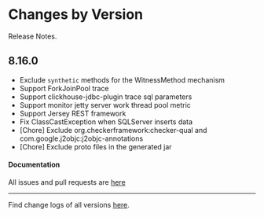 Changes by Version
==================
Release Notes.

8.16.0
------------------

* Exclude `synthetic` methods for the WitnessMethod mechanism
* Support ForkJoinPool trace
* Support clickhouse-jdbc-plugin trace sql parameters
* Support monitor jetty server work thread pool metric
* Support Jersey REST framework
* Fix ClassCastException when SQLServer inserts data 
* [Chore] Exclude org.checkerframework:checker-qual and com.google.j2objc:j2objc-annotations
* [Chore] Exclude proto files in the generated jar

#### Documentation


All issues and pull requests are [here](https://github.com/apache/skywalking/milestone/175?closed=1)

------------------
Find change logs of all versions [here](changes).
